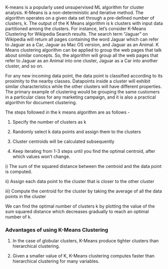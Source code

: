 K-means is a popularly used unsupervised ML algorithm for cluster analysis. K-Means is a non-deterministic and iterative method. The algorithm operates on a given data set through a pre-defined number of clusters, k. The output of the K Means algorithm is k clusters with input data partitioned among the clusters. For instance, let’s consider K-Means Clustering for Wikipedia Search results. The search term “Jaguar” on Wikipedia will return all pages containing the word Jaguar which can refer to Jaguar as a Car, Jaguar as Mac OS version, and Jaguar as an Animal. K Means clustering algorithm can be applied to group the web pages that talk about similar concepts. So, the algorithm will group all the web pages that refer to Jaguar as an Animal into one cluster, Jaguar as a Car into another cluster, and so on.

For any new incoming data point, the data point is classified according to its proximity to the nearby classes. Datapoints inside a cluster will exhibit similar characteristics while the other clusters will have different properties. The primary example of clustering would be grouping the same customers in a particular class for any marketing campaign, and it is also a practical algorithm for document clustering. 

The steps followed in the k means algorithm are as follows - 

1. Specify the number of clusters as k
    
2. Randomly select k data points and assign them to the clusters
    
3. Cluster centroids will be calculated subsequently
    
4. Keep iterating from 1-3 steps until you find the optimal centroid, after which values won’t change. 
    

i) The sum of the squared distance between the centroid and the data point is computed.

ii) Assign each data point to the cluster that is closer to the other cluster

iii) Compute the centroid for the cluster by taking the average of all the data points in the cluster

We can find the optimal number of clusters k by plotting the value of the sum squared distance which decreases gradually to reach an optimal number of k.

### **Advantages of using K-Means Clustering**

1. In the case of globular clusters, K-Means produce tighter clusters than hierarchical clustering.
    
2. Given a smaller value of K, K-Means clustering computes faster than hierarchical clustering for many variables.